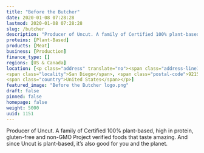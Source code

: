 ```yaml
---
title: "Before the Butcher"
date: 2020-01-08 07:28:28
lastmod: 2020-01-08 07:28:28
slug: /butcher
description: "Producer of Uncut. A family of Certified 100% plant-based, high in protein, gluten-free and non-GMO Project verified foods that taste amazing. And since Uncut is plant-based, it’s also good for you and the planet."
proteins: [Plant-Based]
products: [Meat]
business: [Production]
finance_type: []
regions: [US & Canada]
location: [<p class="address" translate="no"><span class="address-line1">Britannia Boulevard</span><br>
<span class="locality">San Diego</span>, <span class="postal-code">92154</span><br>
<span class="country">United States</span></p>]
featured_image: "Before the Butcher logo.png"
draft: false
pinned: false
homepage: false
weight: 5000
uuid: 1151
---
```

Producer of Uncut. A family of Certified 100% plant-based, high in protein, gluten-free and non-GMO Project verified foods that taste amazing. And since Uncut is plant-based, it’s also good for you and the planet.
